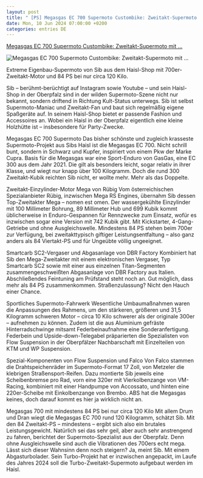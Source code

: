 ```yaml
---
layout: post
title: " [PS] Megasgas EC 700 Supermoto Custombike: Zweitakt-Supermoto mit ..."
date: Mon, 10 Jun 2024 07:00:00 +0200
categories: entries DE
---
```

[Megasgas EC 700 Supermoto Custombike: Zweitakt-Supermoto mit ...](https://www.motorradonline.de/supermoto/megasgas-ec-700-supermoto-zweitakt-update/)

![Megasgas EC 700 Supermoto Custombike: Zweitakt-Supermoto mit ...](https://img1.motorradonline.de/Megasgas-EC-700-Zweitakt-Supermoto-von-Sib-Mustard-169FullWidth-eb2bec7b-2112750.jpg)

Extreme Eigenbau-Supermoto von Sib aus dem Haisl-Shop mit 700er-Zweitakt-Motor und 84 PS bei nur circa 120 Kilo.

Sib – berühmt-berüchtigt auf Instagram sowie Youtube – und sein Haisl-Shop in der Oberpfalz sind in der wilden Supermoto-Szene nicht nur bekannt, sondern driftend in Richtung Kult-Status unterwegs. Sib ist selbst Supermoto-Maniac und Zweitakt-Fan und baut sich regelmäßig eigene Spaßgeräte auf. In seinem Haisl-Shop bietet er passende Fashion und Accessoires an. Wobei ein Haisl in der Oberpfalz eigentlich eine kleine Holzhütte ist – insbesondere für Party-Zwecke.

Megasgas EC 700 Supermoto Das bisher schönste und zugleich krasseste Supermoto-Projekt aus Sibs Haisl ist die Megasgas EC 700. Nicht schrill bunt, sondern in Schwarz und Kupfer, inspiriert von einem Pkw der Marke Cupra. Basis für die Megasgas war eine Sport-Enduro von GasGas, eine EC 300 aus dem Jahr 2021. Die gilt als besonders leicht, sogar relativ in ihrer Klasse, und wiegt nur knapp über 100 Kilogramm. Doch die rund 300 Zweitakt-Kubik reichten Sib nicht, er wollte mehr. Mehr als das Doppelte.

Zweitakt-Einzylinder-Motor Mega von Rübig Vom österreichischen Spezialanbieter Rübig, inzwischen Mega RS Engines, übernahm Sib dessen Top-Zweitakter Mega – nomen est omen. Der wassergekühlte Einzylinder mit 100 Millimeter Bohrung, 89 Millimeter Hub und 699 Kubik kommt üblicherweise in Enduro-Gespannen für Rennzwecke zum Einsatz, wofür es inzwischen sogar eine Version mit 742 Kubik gibt. Mit Kickstarter, 4-Gang-Getriebe und ohne Ausgleichswelle. Mindestens 84 PS stehen beim 700er zur Verfügung, bei zweitakttypisch giftiger Leistungsentfaltung – also ganz anders als 84 Viertakt-PS und für Ungeübte völlig ungeeignet.

Smartcarb SC2-Vergaser und Abgasanlage von DBR Factory Kombiniert hat Sib den Mega-Zweitakter mit einem elektronischen Vergaser, Typ Smartcarb SC2 sowie mit einer aus einzelnen Titan-Segmenten zusammengeschweißten Abgasanlage von DBR Factory aus Italien. Abschließendes Feintuning am Prüfstand steht noch an. Gut möglich, dass mehr als 84 PS zusammenkommen. Straßenzulassung? Nicht den Hauch einer Chance.

Sportliches Supermoto-Fahrwerk Wesentliche Umbaumaßnahmen waren die Anpassungen des Rahmens, um den stärkeren, größeren und 31,5 Kilogramm schweren Motor – circa 10 Kilo schwerer als der originale 300er – aufnehmen zu können. Zudem ist die aus Aluminium gefräste Hinterradschwinge mitsamt Federbeinaufnahme eine Sonderanfertigung. Federbein und Upside-down-Telegabel präparierten die Spezialisten von Flow Suspension in der Oberpfälzer Nachbarschaft mit Einzelteilen von KTM und WP Suspension.

Spezial-Komponenten von Flow Suspension und Falco Von Falco stammen die Drahtspeichenräder im Supermoto-Format 17 Zoll, von Metzeler die klebrigen Straßensport-Reifen. Dazu montierte Sib jeweils eine Scheibenbremse pro Rad, vorn eine 320er mit Vierkolbenzange von VM-Racing, kombiniert mit einer Handpumpe von Accossato, und hinten eine 220er-Scheibe mit Einkolbenzange von Brembo. ABS hat die Megasgas keines, doch darauf kommt es hier ja wirklich nicht an.

Megasgas 700 mit mindestens 84 PS bei nur circa 120 Kilo Mit allem Drum und Dran wiegt die Megasgas EC 700 rund 120 Kilogramm, schätzt Sib. Mit den 84 Zweitakt-PS – mindestens – ergibt sich also ein brutales Leistungsgewicht. Natürlich sei das sehr geil, aber auch sehr anstrengend zu fahren, berichtet der Supermoto-Spezialist aus der Oberpfalz. Denn ohne Ausgleichswelle sind auch die Vibrationen des 700ers echt mega. Lässt sich dieser Wahnsinn denn noch steigern? Ja, meint Sib. Mit einem Abgasturbolader. Sein Turbo-Projekt hat er inzwischen angepackt, im Laufe des Jahres 2024 soll die Turbo-Zweitakt-Supermoto aufgebaut werden im Haisl.

